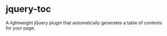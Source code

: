 jquery-toc
==========

A lightweight jQuery plugin that automatically generates a table of contents for your page.
